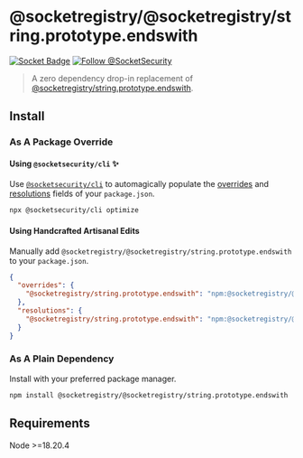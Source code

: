 # @socketregistry/@socketregistry/string.prototype.endswith

[![Socket Badge](https://socket.dev/api/badge/npm/package/@socketregistry/@socketregistry/string.prototype.endswith)](https://socket.dev/npm/package/@socketregistry/@socketregistry/string.prototype.endswith)
[![Follow @SocketSecurity](https://img.shields.io/twitter/follow/SocketSecurity?style=social)](https://twitter.com/SocketSecurity)

> A zero dependency drop-in replacement of
> [@socketregistry/string.prototype.endswith](https://www.npmjs.com/package/@socketregistry/string.prototype.endswith).

## Install

### As A Package Override

#### Using `@socketsecurity/cli` :sparkles:

Use [`@socketsecurity/cli`](https://www.npmjs.com/package/@socketsecurity/cli)
to automagically populate the
[overrides](https://docs.npmjs.com/cli/v9/configuring-npm/package-json#overrides)
and [resolutions](https://yarnpkg.com/configuration/manifest#resolutions) fields
of your `package.json`.

```sh
npx @socketsecurity/cli optimize
```

#### Using Handcrafted Artisanal Edits

Manually add `@socketregistry/@socketregistry/string.prototype.endswith` to your
`package.json`.

```json
{
  "overrides": {
    "@socketregistry/string.prototype.endswith": "npm:@socketregistry/@socketregistry/string.prototype.endswith@^1"
  },
  "resolutions": {
    "@socketregistry/string.prototype.endswith": "npm:@socketregistry/@socketregistry/string.prototype.endswith@^1"
  }
}
```

### As A Plain Dependency

Install with your preferred package manager.

```sh
npm install @socketregistry/@socketregistry/string.prototype.endswith
```

## Requirements

Node &gt;=18.20.4
